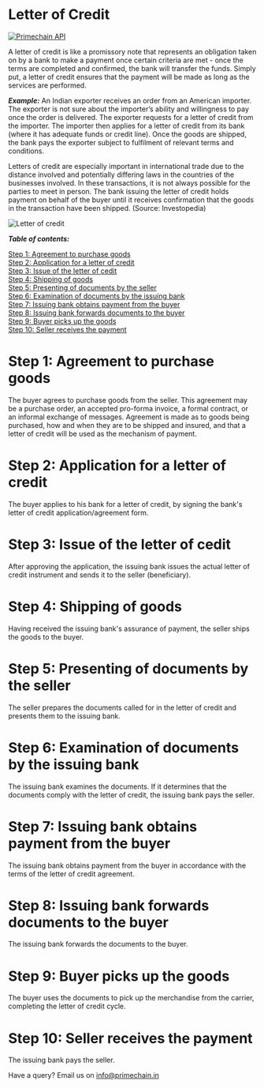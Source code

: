 # Letter of Credit

[![Primechain API](https://img.shields.io/badge/Built%20by-Primechain-blue.svg)](http://www.primechaintech.com/)

A letter of credit is like a promissory note that represents an obligation taken on by a bank to make a payment once certain criteria are met - once the terms are completed and confirmed, the bank will transfer the funds. Simply put, a letter of credit ensures that the payment will be made as long as the services are performed.

***Example:*** An Indian exporter receives an order from an American importer. The exporter is not sure about the importer’s ability and willingness to pay once the order is delivered. The exporter requests for a letter of credit from the importer. The importer then applies for a letter of credit from its bank (where it has adequate funds or credit line). Once the goods are shipped, the bank pays the exporter subject to fulfilment of relevant terms and conditions. 

Letters of credit are especially important in international trade due to the distance involved and potentially differing laws in the countries of the businesses involved. In these transactions, it is not always possible for the parties to meet in person. The bank issuing the letter of credit holds payment on behalf of the buyer until it receives confirmation that the goods in the transaction have been shipped. (Source: Investopedia)

![Letter of credit](http://www.primechaintech.com/img/api_documentation/trade-chain.jpg)

***Table of contents:***   

[Step 1: Agreement to purchase goods](#step-1-agreement-to-purchase-goods)   
[Step 2: Application for a letter of credit](#step-2-application-for-a-letter-of-credit)   
[Step 3: Issue of the letter of cedit](#step-3-issue-of-the-letter-of-cedit)   
[Step 4: Shipping of goods](#step-4-shipping-of-goods)   
[Step 5: Presenting of documents by the seller](#step-5-presenting-of-documents-by-the-seller)   
[Step 6: Examination of documents by the issuing bank](#step-6-examination-of-documents-by-the-issuing-bank)   
[Step 7: Issuing bank obtains payment from the buyer](#step-7-issuing-bank-obtains-payment-from-the-buyer)   
[Step 8: Issuing bank forwards documents to the buyer](#step-8-issuing-bank-forwards-documents-to-the-buyer)   
[Step 9: Buyer picks up the goods](#step-9-buyer-picks-up-the-goods)   
[Step 10: Seller receives the payment](#step-10-seller-receives-the-payment)

# Step 1: Agreement to purchase goods
The buyer agrees to purchase goods from the seller. This agreement may be a purchase order, an accepted pro-forma invoice, a formal contract, or an informal exchange of messages. Agreement is made as to goods being purchased, how and when they are to be shipped and insured, and that a letter of credit will be used as the mechanism of payment.

# Step 2: Application for a letter of credit
The buyer applies to his bank for a letter of credit, by signing the bank's letter of credit application/agreement form.

# Step 3: Issue of the letter of cedit
After approving the application, the issuing bank issues the actual letter of credit instrument and sends it to the seller (beneficiary).

# Step 4: Shipping of goods
Having received the issuing bank's assurance of payment, the seller ships the goods to the buyer.

# Step 5: Presenting of documents by the seller
The seller prepares the documents called for in the letter of credit and presents them to the issuing bank.

# Step 6: Examination of documents by the issuing bank
The issuing bank examines the documents. If it determines that the documents comply with the letter of credit, the issuing bank pays the seller.

# Step 7: Issuing bank obtains payment from the buyer
The issuing bank obtains payment from the buyer in accordance with the terms of the letter of credit agreement. 

# Step 8: Issuing bank forwards documents to the buyer
The issuing bank forwards the documents to the buyer.

# Step 9: Buyer picks up the goods
The buyer uses the documents to pick up the merchandise from the carrier, completing the letter of credit cycle.

# Step 10: Seller receives the payment
The issuing bank pays the seller.




Have a query? Email us on info@primechain.in
